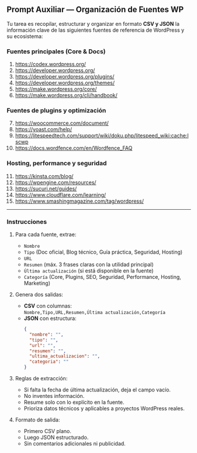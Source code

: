 ## Prompt Auxiliar — Organización de Fuentes WP

Tu tarea es recopilar, estructurar y organizar en formato **CSV y JSON** la información clave de las siguientes fuentes de referencia de WordPress y su ecosistema:

### Fuentes principales (Core & Docs)
1. https://codex.wordpress.org/
2. https://developer.wordpress.org/
3. https://developer.wordpress.org/plugins/
4. https://developer.wordpress.org/themes/
5. https://make.wordpress.org/core/
6. https://make.wordpress.org/cli/handbook/

### Fuentes de plugins y optimización
7. https://woocommerce.com/document/
8. https://yoast.com/help/
9. https://litespeedtech.com/support/wiki/doku.php/litespeed_wiki:cache:lscwp
10. https://docs.wordfence.com/en/Wordfence_FAQ

### Hosting, performance y seguridad
11. https://kinsta.com/blog/
12. https://wpengine.com/resources/
13. https://sucuri.net/guides/
14. https://www.cloudflare.com/learning/
15. https://www.smashingmagazine.com/tag/wordpress/

---

### Instrucciones
1. Para cada fuente, extrae:
   - `Nombre`
   - `Tipo` (Doc oficial, Blog técnico, Guía práctica, Seguridad, Hosting)
   - `URL`
   - `Resumen` (máx. 3 frases claras con la utilidad principal)
   - `Última actualización` (si está disponible en la fuente)
   - `Categoría` (Core, Plugins, SEO, Seguridad, Performance, Hosting, Marketing)

2. Genera dos salidas:
   - **CSV** con columnas:  
     `Nombre,Tipo,URL,Resumen,Última actualización,Categoría`
   - **JSON** con estructura:  
     ```json
     {
       "nombre": "",
       "tipo": "",
       "url": "",
       "resumen": "",
       "ultima_actualizacion": "",
       "categoria": ""
     }
     ```

3. Reglas de extracción:
   - Si falta la fecha de última actualización, deja el campo vacío.
   - No inventes información.
   - Resume solo con lo explícito en la fuente.
   - Prioriza datos técnicos y aplicables a proyectos WordPress reales.

4. Formato de salida:
   - Primero CSV plano.
   - Luego JSON estructurado.
   - Sin comentarios adicionales ni publicidad.
